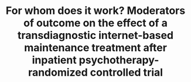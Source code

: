--- 
abstract: '' 
authors: 
 - admin
 -  M Gollwitzer
 -  H Riper
 -  P Cuijpers
 -  H Baumeister
 -  M Berking
doi: '' 
featured: false 
publication: '*Journal of medical Internet research*, 54' 
publication_short: '' 
publishDate: '2013-01-01' 
title: 'For whom does it work? Moderators of outcome on the effect of a transdiagnostic internet-based maintenance treatment after inpatient psychotherapy- randomized controlled trial' 
url_code: '' 
url_dataset: '' 
url_pdf: '' 
url_poster: '' 
url_project: '' 
url_slides: '' 
url_source: '' 
url_video: '' 
---